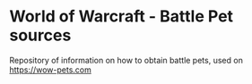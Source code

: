 # World of Warcraft - Battle Pet sources

Repository of information on how to obtain battle pets, used on https://wow-pets.com
